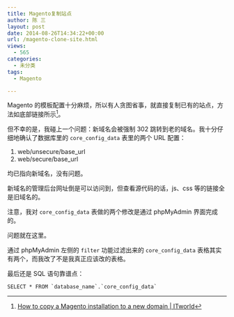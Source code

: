 ```yaml
---
title: Magento复制站点
author: 陈 三
layout: post
date: 2014-08-26T14:34:22+00:00
url: /magento-clone-site.html
views:
  - 565
categories:
  - 未分类
tags:
  - Magento

---
```

Magento 的模板配置十分麻烦，所以有人贪图省事，就直接复制已有的站点，方法如底部链接所示[^13420.1]。

但不幸的是，我碰上一个问题：新域名会被强制 302 跳转到老的域名。我十分仔细地确认了数据库里的 `core_config_data` 表里的两个 URL 配置：

  1. web/unsecure/base_url
  2. web/secure/base_url

均已指向新域名，没有问题。

新域名的管理后台网址倒是可以访问到，但查看源代码的话，js、css 等的链接全是旧域名的。

注意，我对 `core_config_data` 表做的两个修改是通过 phpMyAdmin 界面完成的。

问题就在这里。

通过 phpMyAdmin 左侧的 `filter` 功能过滤出来的 `core_config_data` 表格其实有两个，而我改了不是我真正应该改的表格。

最后还是 SQL 语句靠谱点：

    SELECT * FROM `database_name`.`core_config_data` 
    

[^13420.1]:    
    [How to copy a Magento installation to a new domain | ITworld][1]

 [1]: http://www.itworld.com/it-management/360898/how-copy-magento-installation-new-domain